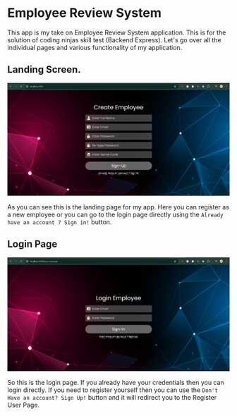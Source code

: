 # Employee Review System

This app is my take on Employee Review System application. This is for the solution of coding ninjas skill test (Backend Express).
Let's go over all the individual pages and various functionality of my application.

## Landing Screen.
![Landing Page](./assets/Readme/image1.png)

As you can see this is the landing page for my app. Here you can register as a new employee or you can go to the login page directly using the `Already have an account ? Sign in!` button.

## Login Page
![Login Page](./assets/Readme/image2.png)

So this is the login page. If you already have your credentials then you can login directly. If you need to register yourself then you can use the `Don't Have an account? Sign Up!` button and it will redirect you to the Register User Page.

